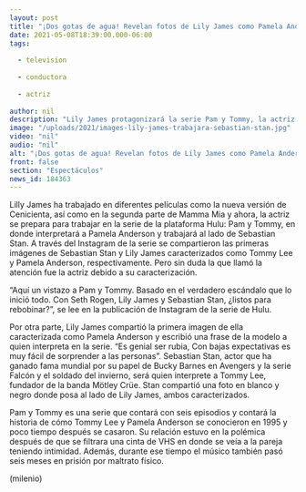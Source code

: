 ```yaml
---
layout: post
title: "¡Dos gotas de agua! Revelan fotos de Lily James como Pamela Anderson para serie 'Pam y Tommy'"
date: 2021-05-08T18:39:00.000-06:00
tags:
  
  - television
  
  - conductora
  
  - actriz
  
author: nil
description: "Lily James protagonizará la serie Pam y Tommy, la actriz personificará a Pamela Anderson. Las primeras fotos caracterizada como la modelo sorprendieron a más de uno. "
image: "/uploads/2021/images-lily-james-trabajara-sebastian-stan.jpg"
video: "nil"
audio: "nil"
alt: "¡Dos gotas de agua! Revelan fotos de Lily James como Pamela Anderson para serie 'Pam y Tommy'"
front: false
section: "Espectáculos"
news_id: 184363
---
```


Lilly James ha trabajado en diferentes películas como la nueva versión de Cenicienta, así como en la segunda parte de Mamma Mia y ahora, la actriz se prepara para trabajar en la serie de la plataforma Hulu: Pam y Tommy, en donde interpretará a Pamela Anderson y trabajará al lado de Sebastian Stan. A través del Instagram de la serie se compartieron las primeras imágenes de Sebastian Stan y Lily James caracterizados como Tommy Lee y Pamela Anderson, respectivamente. Pero sin duda la que llamó la atención fue la actriz debido a su caracterización. 

“Aquí un vistazo a Pam y Tommy. Basado en el verdadero escándalo que lo inició todo. Con Seth Rogen, Lily James y Sebastian Stan, ¿listos para rebobinar?”, se lee en la publicación de Instagram de la serie de Hulu. 

Por otra parte, Lily James compartió la primera imagen de ella caracterizada como Pamela Anderson y escribió una frase de la modelo a quien interpreta en la serie. “Es genial ser rubia, Con bajas expectativas es muy fácil de sorprender a las personas”. Sebastian Stan, actor que ha ganado fama mundial por su papel de Bucky Barnes en Avengers y la serie Falcón y el soldado del invierno, será quien interprete a Tommy Lee, fundador de la banda Mötley Crüe. Stan compartió una foto en blanco y negro donde posa al lado de Lily James, ambos caracterizados. 

Pam y Tommy es una serie que contará con seis episodios y contará la historia de cómo Tommy Lee y Pamela Anderson se conocieron en 1995 y poco tiempo después se casaron.  Su relación estuvo en la polémica después de que se filtrara una cinta de VHS en donde se veía a la pareja teniendo intimidad. Además, durante ese tiempo el músico también pasó seis meses en prisión por maltrato físico. 

(milenio)